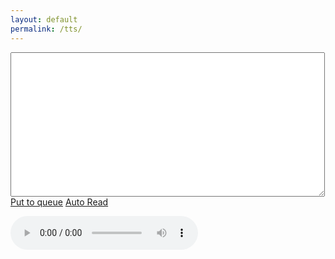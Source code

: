```yaml
---
layout: default
permalink: /tts/
---
```

<html>
<head><title>TTS - Text-To-Speech</title></head>
<script type="text/javascript" src="http://ajax.googleapis.com/ajax/libs/jquery/1.4.2/jquery.min.js"></script>
<script>
<!--
/* Made by Han Lin Yap
 * 2010-02-27
 */
$(document).ready(function() {
	$("#put").click(function() {
		var items = $("#tts").val().split(/[.,?]|(.*){0,100}/);
		
		for (var i in items) {
			if (items[i] != "\n" && items[i] != "") {
				$("#queue ul").append("<li><a class='read'>Read</a> " + items[i] + "</li>");
			}
		}
	
		return false;
	});
	
	$("audio").bind('ended', function () {
		setTimeout('$(".read:first").trigger("click")',1000);
	});
	
	function read() {
		var video = document.getElementsByTagName('audio')[0];
		var read = $(this).parent().text().substring(4);
		video.setAttribute('src',"http://translate.google.com/translate_tts?tl=en&q=" + read);
		video.load();
		video.play();
		$("#nowread").text(read);
		$(this).parent().remove();
		
		return false;
	}
	
	$(".read").live('click',read);
	$("#autoread").click(function () {
		$(".read:first").trigger("click");
	});
	
});
-->
</script>
<body>
<textarea id="tts" cols="60" rows="15"></textarea>
<a id="put" href="#">Put to queue</a>
<a id="autoread" href="#">Auto Read</a>
<div id="queue">
	<ul>
	</ul>
</div>
<div id="nowread"></div>
<audio controls="" autoplay="" name="media" src=""></audio>
</body>
</html>
